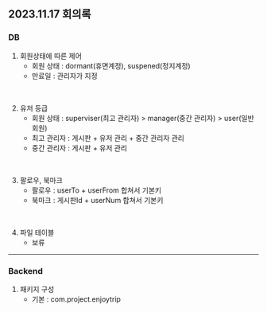 ## 2023.11.17 회의록

### DB

1) 회원상태에 따른 제어
    - 회원 상태 : dormant(휴면계정), suspened(정지계정)
    - 만료일 : 관리자가 지정
 <br> 
      
2) 유저 등급
    - 회원 상태 : superviser(최고 관리자) > manager(중간 관리자) > user(일반 회원)
    - 최고 관리자 : 게시판 + 유저 관리 + 중간 관리자 관리 
    - 중간 관리자 : 게시판 + 유저 관리
 <br> 
      
3) 팔로우, 북마크
    - 팔로우 : userTo + userFrom 합쳐서 기본키
    - 북마크 : 게시판Id + userNum 합쳐서 기본키 
 <br> 
 
4) 파일 테이블
    - 보류

<hr>

### Backend

1) 패키지 구성
    - 기본 : com.project.enjoytrip
